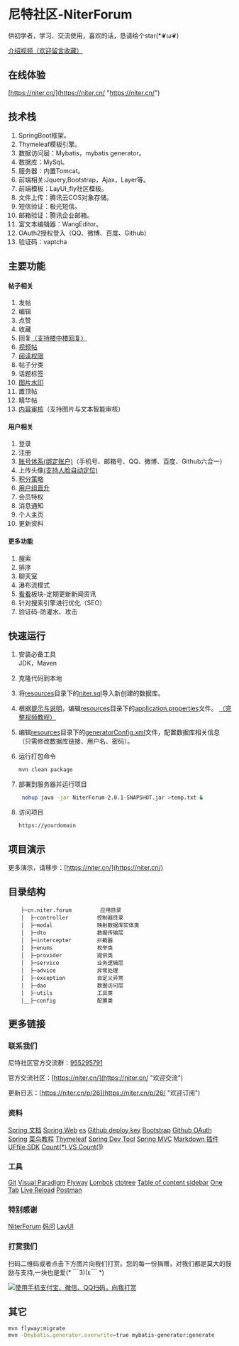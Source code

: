 # 尼特社区-NiterForum
供初学者，学习、交流使用，喜欢的话，恳请给个star(*❦ω❦)

 [介绍视频（欢迎留言收藏）](https://www.bilibili.com/video/av93706388 "视频介绍")
 
## 在线体验
[https://niter.cn/](https://niter.cn/ "https://niter.cn/")

## 技术栈
1. SpringBoot框架。
2. Thymeleaf模板引擎。
3. 数据访问层：Mybatis，mybatis generator。
4. 数据库：MySql。
5. 服务器：内置Tomcat。
6. 前端相关:Jquery,Bootstrap，Ajax，Layer等。
7. 前端模板：LayUI_fly社区模板。
8. 文件上传：腾讯云COS对象存储。
9. 短信验证：极光短信。
10. 邮箱验证：腾讯企业邮箱。
11. 富文本编辑器：WangEditor。
12. OAuth2授权登入（QQ、微博、百度、Github）
13. 验证码：vaptcha

## 主要功能

#### 帖子相关
1. 发帖
2. 编辑
3. 点赞
4. 收藏
5. 回复[（支持楼中楼回复）](https://niter.cn/p/80 "支持楼中楼回复")
6. [视频帖](https://niter.cn/p/98 "视频帖")
7. [阅读权限](https://niter.cn/p/102 "阅读权限")
8. 帖子分类
9. 话题标签
10. [图片水印](https://niter.cn/p/33 "图片水印")
11. 置顶帖
12. 精华帖
13. [内容审核](https://niter.cn/p/157 "内容审核")（支持图片与文本智能审核）

#### 用户相关
1. 登录
2. 注册
3. [账号体系(绑定账户)](https://niter.cn/p/83 "账号体系")（手机号、邮箱号、QQ、微博、百度、Github六合一）
4. 上传头像[(支持人脸自动定位)](https://niter.cn/p/107 "支持人脸自动定位")
5. [积分策略](https://niter.cn/p/78 "积分策略")
6. [用户组晋升](https://niter.cn/p/83 "用户组晋升")
7. 会员特权
8. 消息通知
9. 个人主页
10. 更新资料

#### 更多功能
1. 搜索
2. 排序
3. 聊天室
4. 瀑布流模式
5. [看看](https://niter.cn/news "看看")板块-定期更新新闻资讯
6. 针对搜索引擎进行优化（SEO）
7. 验证码-防灌水、攻击

## 快速运行
1. 安装必备工具  
JDK，Maven
2. 克隆代码到本地  
3. 将[resources](/src/main/resources/ "resources")目录下的[niter.sql](/src/main/resources/niter.sql "niter.sql")导入新创建的数据库。
4. 根据[提示与说明](https://niter.cn/p/135/ "提示与说明")，编辑[resources](/src/main/resources/ "resources")目录下的[application.properties](/src/main/resources/application.properties "application.properties")文件。 [（完整视频教程）](https://www.bilibili.com/video/av94451055/ "详细配置教程")
5. 编辑[resources](/src/main/resources/ "resources")目录下的[generatorConfig.xml](/src/main/resources/generatorConfig.xml "generatorConfig.xml")文件，配置数据库相关信息（只需修改数据库链接、用户名、密码）。
6. 运行打包命令
   ```sh 
   mvn clean package
   ```
 
7. 部署到服务器并运行项目  
   ```sh
    nohup java -jar NiterForum-2.0.1-SNAPSHOT.jar >temp.txt &   
    ```
8. 访问项目
   ```
   https://yourdomain
   ```

## 项目演示

更多演示，请移步：[https://niter.cn/](https://niter.cn/) 

## 目录结构
   ```
       ├─cn.niter.forum         应用目录
       │  ├─controller         控制器目录
       │  ├─modal              映射数据库实体类
       │  ├─dto                数据传输层
       │  ├─intercepter        拦截器
       │  ├─enums              枚举类
       │  ├─provider           提供类
       │  ├─service            业务逻辑层
       │  ├─advice             异常处理
       │  ├─exception          自定义异常
       │  ├─dao                数据访问层
       │  ├─utils              工具类
       │__├─config             配置类
   ``` 
     

## 更多链接
### 联系我们

尼特社区官方交流群：[955295791](https://jq.qq.com/?_wv=1027&k=5uPXrY2 "欢迎加入")

官方交流社区：[https://niter.cn/](https://niter.cn/ "欢迎交流")

更新日志：[https://niter.cn/p/26](https://niter.cn/p/26/ "欢迎订阅")

### 资料
[Spring 文档](https://spring.io/guides)
[Spring Web](https://spring.io/guides/gs/serving-web-content/)
[es](https://elasticsearch.cn/explore)
[Github deploy key](https://developer.github.com/v3/guides/managing-deploy-keys/#deploy-keys)
[Bootstrap](https://v3.bootcss.com/getting-started/)
[Github OAuth](https://developer.github.com/apps/building-oauth-apps/creating-an-oauth-app/)
[Spring](https://docs.spring.io/spring-boot/docs/2.0.0.RC1/reference/htmlsingle/#boot-features-embedded-database-support)
[菜鸟教程](https://www.runoob.com/mysql/mysql-insert-query.html)
[Thymeleaf](https://www.thymeleaf.org/doc/tutorials/3.0/usingthymeleaf.html#setting-attribute-values)
[Spring Dev Tool](https://docs.spring.io/spring-boot/docs/2.0.0.RC1/reference/htmlsingle/#using-boot-devtools)
[Spring MVC](https://docs.spring.io/spring/docs/5.0.3.RELEASE/spring-framework-reference/web.html#mvc-handlermapping-interceptor)
[Markdown 插件](http://editor.md.ipandao.com/)
[UFfile SDK](https://github.com/ucloud/ufile-sdk-java)
[Count(*) VS Count(1)](https://mp.weixin.qq.com/s/Rwpke4BHu7Fz7KOpE2d3Lw)

### 工具
[Git](https://git-scm.com/download)
[Visual Paradigm](https://www.visual-paradigm.com)
[Flyway](https://flywaydb.org/getstarted/firststeps/maven)
[Lombok](https://www.projectlombok.org)
[ctotree](https://www.octotree.io/)
[Table of content sidebar](https://chrome.google.com/webstore/detail/table-of-contents-sidebar/ohohkfheangmbedkgechjkmbepeikkej)
[One Tab](https://chrome.google.com/webstore/detail/chphlpgkkbolifaimnlloiipkdnihall)
[Live Reload](https://chrome.google.com/webstore/detail/livereload/jnihajbhpnppcggbcgedagnkighmdlei/related)
[Postman](https://chrome.google.com/webstore/detail/coohjcphdfgbiolnekdpbcijmhambjff)

### 特别感谢
[NiterForum](https://niter.cn/)
[码问](http://www.mawen.co/)
[LayUI](https://fly.layui.com/)

### 打赏我们
扫码二维码或者点击下方图片向我们打赏。您的每一份捐赠，对我们都是莫大的鼓励与支持,一块也是爱(* ￣3)(ε￣ *)

[![使用手机支付宝、微信、QQ扫码，向我打赏](https://api-1251590924.cos.ap-nanjing.myqcloud.com/qrcode/qrcode_small.png "使用手机支付宝、微信、QQ扫码，向我打赏")](https://api-1251590924.cos.ap-nanjing.myqcloud.com/qrcode/index.html "使用手机支付宝、微信、QQ扫码，向我打赏")

## 其它
```bash
mvn flyway:migrate
mvn -Dmybatis.generator.overwrite=true mybatis-generator:generate
```
